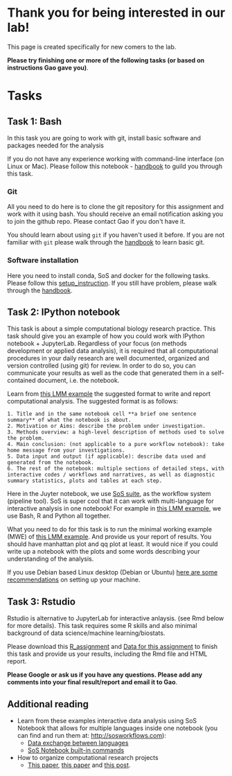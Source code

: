 # Thank you for being interested in our lab!

This page is created specifically for new comers to the lab.

**Please try finishing one or more of the following tasks (or based on instructions Gao gave you)**.

# Tasks

## Task 1: Bash

In this task you are going to work with git, install basic software and packages needed for the analysis

If you do not have any experience working with command-line interface (on Linux or Mac). Please follow this notebook - [handbook](https://github.com/haoyueshuai/lab_tasks/blob/main/sos_meta_script.ipynb) to guild you through this task.     

### Git

All you need to do here is to clone the git repository for this assignment and work with it using bash. You should receive an email notification asking you to join the github repo. Please contact Gao if you don't have it. 

You should learn about using `git` if you haven't used it before. If you are not familiar with `git` please walk through the [handbook](https://github.com/haoyueshuai/lab_tasks/blob/main/sos_meta_script.ipynb) to learn basic git. 

### Software installation

Here you need to install conda, SoS and docker for the following tasks.
Please follow this [setup_instruction](https://github.com/haoyueshuai/lab_tasks/blob/main/jupyter-setup.md).
If you still have problem, please walk through the [handbook](https://github.com/haoyueshuai/lab_tasks/blob/main/sos_meta_script.ipynb). 


## Task 2:  IPython notebook 

This task is about a simple computational biology research practice. This task should give you an example of how you could work with IPython notebook + JupyterLab.
Regardless of your focus (on methods development or applied data analysis), it is required that all computational procedures in your daily research are well documented, organized and version controlled (using git) for review. In order to do so, you can communicate your results as well as the code that generated them in a self-contained document, i.e. the notebook. 

Learn from [this LMM example](https://github.com/haoyueshuai/lab_tasks/blob/main/LMM.ipynb) the suggested format to write and report computational analysis. The suggested format is as follows:

    1. Title and in the same notebook cell **a brief one sentence summary** of what the notebook is about.
    2. Motivation or Aims: describe the problem under investigation.
    3. Methods overview: a high-level description of methods used to solve the problem.
    4. Main conclusion: (not applicable to a pure workflow notebook): take home message from your investigations.
    5. Data input and output (if applicable): describe data used and generated from the notebook.
    6. The rest of the notebook: multiple sections of detailed steps, with interactive codes / workflows and narratives, as well as diagnostic summary statistics, plots and tables at each step.

Here in the Juyter notebook, we use [SoS suite](https://vatlab.github.io/sos-docs), as the workflow system (pipeline tool). SoS is super cool that it can work with multi-language for interactive analysis in one notebook! For example in [this LMM example](https://github.com/haoyueshuai/lab_tasks/blob/main/LMM.ipynb), we use Bash, R and Python all together.

What you need to do for this task is to run the minimal working example (MWE) of [this LMM example](https://github.com/haoyueshuai/lab_tasks/blob/main/LMM.ipynb). And provide us your report of results. You should have manhattan plot and qq plot at least. It would nice if you could write up a notebook with the plots and some words describing your understanding of the analysis.

If you use Debian based Linux desktop (Debian or Ubuntu) [here are some recommendations](https://github.com/haoyueshuai/lab_tasks/blob/main/debian-setup.md) on setting up your machine.

## Task 3:  Rstudio 

Rstudio is alternative to JupyterLab for interactive anlaysis.  (see Rmd below for more details). This task requires some R skills and also minimal background of data science/machine learning/biostats.

Please download this [R_assignment](https://github.com/haoyueshuai/lab_tasks/blob/main/assignment.Rmd) and [Data for this assignment](https://github.com/haoyueshuai/lab_tasks/blob/main/data/data_cleaned.csv) to finish this task and provide us your results, including the Rmd file and HTML report.

**Please Google or ask us if you have any questions. Please add any comments into your final result/report and email it to Gao**.

## Additional reading
- Learn from these examples interactive data analysis using SoS Notebook that allows for multiple languages inside one notebook (you can find and run them at: http://sosworkflows.com):
    - [Data exchange between languages](https://github.com/vatlab/sos/blob/master/development/docker-demo/examples/JupyterCon18/2_Data_Exchange.ipynb)
    - [SoS Notebook built-in commands](https://github.com/vatlab/sos/blob/master/development/docker-demo/examples/JupyterCon18/3_SoS_Magics.ipynb)
- How to organize computational research projects
    - [This paper](http://journals.plos.org/ploscompbiol/article?id=10.1371/journal.pcbi.1000424), [this paper](http://journals.plos.org/ploscollections/article?id=10.1371%2Fjournal.pcbi.1004385) and [this post](http://nicercode.github.io/blog/2013-04-05-projects/).

